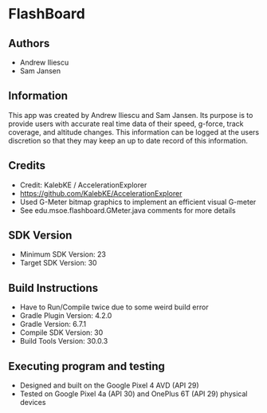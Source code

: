 # FlashBoard

## Authors
* Andrew Iliescu
* Sam Jansen

## Information
This app was created by Andrew Iliescu and Sam Jansen. Its
purpose is to provide users with accurate real time data of
their speed, g-force, track coverage, and altitude changes. This
information can be logged at the users discretion so that they may 
keep an up to date record of this information. 

## Credits
* Credit:  KalebKE / AccelerationExplorer
* https://github.com/KalebKE/AccelerationExplorer
* Used G-Meter bitmap graphics to implement an efficient visual G-meter
* See edu.msoe.flashboard.GMeter.java comments for more details

## SDK Version
* Minimum SDK Version: 23
* Target SDK Version: 30

## Build Instructions
* Have to Run/Compile twice due to some weird build error
* Gradle Plugin Version: 4.2.0
* Gradle Version: 6.7.1
* Compile SDK Version: 30
* Build Tools Version: 30.0.3


## Executing program and testing
 * Designed and built on the Google Pixel 4 AVD (API 29)
 * Tested on Google Pixel 4a (API 30) and OnePlus 6T (API 29) physical devices
